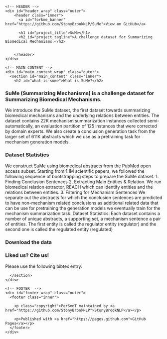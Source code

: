 <!DOCTYPE html>
<html lang="en-US">

  <head>
    <meta charset='utf-8'>
    <meta http-equiv="X-UA-Compatible" content="IE=edge">
    <meta name="viewport" content="width=device-width,maximum-scale=2">
    <link rel="stylesheet" type="text/css" media="screen" href="/assets/css/style_sume.css?v=9f2a42c2f9686a25c6edfa5e9fc3692fe9754dea">

<!-- Begin Jekyll SEO tag v2.6.1 -->
<title>What is SuMe? | SuMe</title>
<meta name="generator" content="Jekyll v3.9.0" />
<meta property="og:title" content="What is SuMe?" />
<meta property="og:locale" content="en_US" />
<meta name="description" content="A challenge dataset for Summarizing Biomedical Mechanisms." />
<meta property="og:description" content="A challenge dataset for Person SenTiment analysis in news domain." />
<link rel="canonical" href="https://stonybrooknlp.github.io/SuMe/" />
<meta property="og:url" content="https://stonybrooknlp.github.io/SuMe/" />
<meta property="og:site_name" content="SuMe" />
<script type="application/ld+json">
{"@type":"WebSite","headline":"What is SuMe?","url":"https://stonybrooknlp.github.io/SuMe/","description":"A challenge dataset for Summarizing Biomedical Mechanisms.","name":"SuMe","@context":"https://schema.org"}</script>
<!-- End Jekyll SEO tag -->

  </head>

  <body>

    <!-- HEADER -->
    <div id="header_wrap" class="outer">
        <header class="inner">
          <a id="forkme_banner" href="https://github.com/StonyBrookNLP/SuMe">View on GitHub</a>

          <h1 id="project_title">SuMe</h1>
          <h2 id="project_tagline">A challenge dataset for Summarizing Biomedical Mechanisms.</h2>

          
        </header>
    </div>

    <!-- MAIN CONTENT -->
    <div id="main_content_wrap" class="outer">
      <section id="main_content" class="inner">
        <h2 id="what-is-sume">What is SuMe?</h2>
<h3 id="person-sentiment-a-challenge-dataset-for-authors-sentiment-prediction-in-news-domain">SuMe (Summarizing Mechanisms) is a challenge dataset for Summarizing Biomedical Mechanisms.</h3>

<!-- <p>You can find our paper <a href="https://arxiv.org/abs/2011.06128">Author’s sentiment prediction</a></p> -->
<!--  -->
<!-- <p>Mohaddeseh Bastan, Mahnaz Koupaee, Youngseo Son, Richard Sicoli, Niranjan Balasubramanian. COLING2020</p> -->

<p>We introduce the SuMe dataset, the first dataset towards summarizing biomedical mechanisms and the underlying relations between entities. The dataset contains 22K mechanism summarization instances collected semi-automatically, an evaluation partition of 125 instances that were corrected by domain experts. We also create a conclusion generation task from the larger set of 611K abstracts which we use as a pretraining task for mechanism generation models.</p>

<!-- <h3 id="example">Example</h3>
<p>In the following example we see a 4-paragraph document about an entity (Donald Trump). Each paragraph is labeled separately and finally the author’s sentiment towards the whole document is mentioned in the last row.</p>

<p><a href="https://github.com/MHDBST/PerSenT/blob/main/example2.png?raw=true"><img src="https://github.com/MHDBST/PerSenT/blob/main/example2.png?raw=true" alt="Image of PerSenT stats" /></a></p> -->

<h3 id="dataset-statistics">Dataset Statistics</h3>
<p>We construct SuMe using biomedical abstracts from the PubMed open access subset. Starting from 1.1M scientific papers, we followed the following sequence of bootstrapping steps to prepare the SuMe dataset. 
1. Finding Conclusion Sentences
2. Extracting Main Entities & Relation. We run biomedical relation extractor, REACH which can identify entities and the relations between entities.
3. Filtering for Mechanism Sentences
We separate out the abstracts for which the conclusion sentences are predicted to have non-mechanism related conclusions as additional related data that can be use for pretraining the generation models we eventually train for the mechanism summarization task. Dataset Statistics: Each dataset contains a number of unique abstracts, a supporting set, a mechanism sentence a pair of entities. The first entity is called the regulator entity (regulator) and the second one is called the regulated entity (regulated) <br />
<!-- <a href="https://github.com/MHDBST/PerSenT/blob/main/data_stats.png?raw=true"><img src="https://github.com/MHDBST/PerSenT/blob/main/data_stats.png?raw=true" alt="Image of PerSenT stats" /></a></p> -->

<h3 id="download-the-data">Download the data</h3>
<!-- <p>You can download the data set URLs from <a href="https://github.com/MHDBST/PerSenT/blob/main/train_dev_test_URLs.pkl">here</a></p> -->

<!-- <p>The processed version of the dataset which contains used paragraphs, document-level, and paragraph-level labels can be download separately as <a href="https://github.com/MHDBST/PerSenT/blob/main/train.csv">train</a>, <a href="https://github.com/MHDBST/PerSenT/blob/main/dev.csv">dev</a>, <a href="https://github.com/MHDBST/PerSenT/blob/main/random_test.ccsv">random test</a>, and <a href="https://github.com/MHDBST/PerSenT/blob/main/fixed_test.csv">fixed test</a>.</p> -->

<!-- <p>To recreat the results from the paper you can follow the instructions in the readme file from the <a href="https://github.com/StonyBrookNLP/PerSenT/tree/main/pre_post_processing_steps">source code</a>.</p> -->

<h3 id="liked-us-cite-us">Liked us? Cite us!</h3>

<p>Please use the following bibtex entry:</p>

<!-- <div class="language-plaintext highlighter-rouge"><div class="highlight"><pre class="highlight"><code>@inproceedings{bastan2020authors,
      title={Author's Sentiment Prediction}, 
      author={Mohaddeseh Bastan and Mahnaz Koupaee and Youngseo Son and Richard Sicoli and Niranjan Balasubramanian},
      year={2020},
      eprint={2011.06128},
      archivePrefix={arXiv},
      primaryClass={cs.CL}
}
</code></pre></div></div> -->


      </section>
    </div>

    <!-- FOOTER  -->
    <div id="footer_wrap" class="outer">
      <footer class="inner">
        
        <p class="copyright">PerSenT maintained by <a href="https://github.com/StonyBrookNLP">StonyBrookNLP</a></p>
        
        <p>Published with <a href="https://pages.github.com">GitHub Pages</a></p>
      </footer>
    </div>

    
  </body>
</html>
